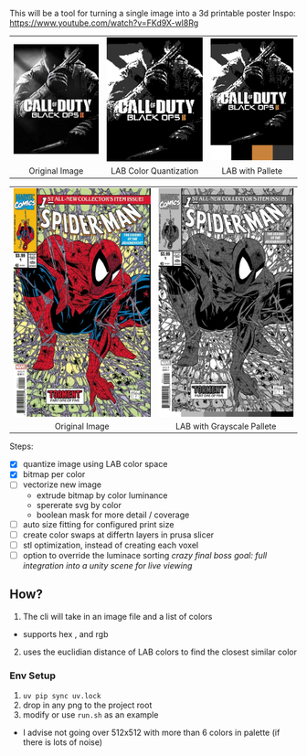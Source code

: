 
This will be a tool for turning a single image into a 3d printable poster
Inspo: https://www.youtube.com/watch?v=FKd9X-wl8Rg

<table align="center">
  <tr>
    <td><img src="examples/test.png" width="300"/></td>
    <td><img src="examples/test_q.png" width="300"/></td>
    <td><img src="examples/test_q_pal.png" width="300"/></td>
  </tr>
  <tr>
    <td align="center">Original Image</td>
    <td align="center">LAB Color Quantization</td>
    <td align="center">LAB with Pallete</td>
  </tr>
</table>
<table align="center">
  <tr>
    <td><img src="examples/comicbook.png" height="400"/></td>
    <td><img src="examples/spiderman.png" height="400"/></td>
  </tr>
  <tr>
    <td align="center">Original Image</td>
    <td align="center">LAB with Grayscale Pallete</td>
  </tr>
</table>

Steps:
- [x] quantize image using LAB color space
- [x] bitmap per color 
- [ ] vectorize new image
  - extrude bitmap by color luminance
  - spererate svg by color
  - boolean mask for more detail / coverage
- [ ] auto size fitting for configured print size
- [ ] create color swaps at differtn layers in prusa slicer
- [ ] stl optimization, instead of creating each voxel
- [ ] option to override the luminace sorting
*crazy final boss goal: full integration into a unity scene for live viewing*
## How?
1. The cli will take in an image file and a list of colors
- supports hex , and rgb
2. uses the euclidian distance of LAB colors to find the closest similar color



### Env Setup

1. `uv pip sync uv.lock`
2. drop in any png to the project root
3. modify or use `run.sh` as an example

- I advise not going over 512x512 with more than 6 colors in palette (if there is lots of noise)